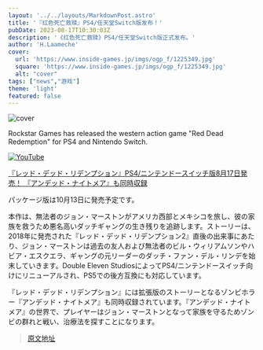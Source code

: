 ```yaml
---
layout: '../../layouts/MarkdownPost.astro'
title: '『红色死亡救赎』PS4/任天堂Switch版发布！'
pubDate: 2023-08-17T10:30:03Z
description: '《红色死亡救赎》PS4/任天堂Switch版正式发布。'
author: 'H.Laameche'
cover:
  url: 'https://www.inside-games.jp/imgs/ogp_f/1225349.jpg'
  square: 'https://www.inside-games.jp/imgs/ogp_f/1225349.jpg'
  alt: "cover"
tags: ["news","游戏"]
theme: 'light'
featured: false
---
```


![cover](https://www.inside-games.jp/imgs/ogp_f/1225349.jpg)

Rockstar Games has released the western action game "Red Dead Redemption" for PS4 and Nintendo Switch. 

[![YouTube](https://www.youtube.com/embed/hmdwCrZDgn0?rel=0)](https://www.youtube.com/watch?v=hmdwCrZDgn0)

[『レッド・デッド・リデンプション』PS4/ニンテンドースイッチ版8月17日発売！ 『アンデッド・ナイトメア』も同時収録](https://www.gamespark.jp/article/2023/08/08/132781.html)

パッケージ版は10月13日に発売予定です。

本作は、無法者のジョン・マーストンがアメリカ西部とメキシコを旅し、彼の家族を救うため悪名高いダッチギャングの生き残りを追跡します。ストーリーは、2018年に発売された『レッド・デッド・リデンプション2』直後の出来事にあたり、ジョン・マーストンは過去の友人および無法者のビル・ウィリアムソンやハビア・エスクエラ、ギャングの元リーダーのダッチ・ファン・デル・リンデを始末していきます。Double Eleven StudiosによってPS4/ニンテンドースイッチ向けにリニューアルされ、PS5での後方互換にも対応しています。

『レッド・デッド・リデンプション』には拡張版のストーリーとなるゾンビホラー『アンデッド・ナイトメア』も同時収録されています。『アンデッド・ナイトメア』の世界で、プレイヤーはジョン・マーストンとなって家族を守るためゾンビの群れと戦い、治療法を探すことになります。

>[原文地址](https://www.inside-games.jp/article/2023/08/17/147891.html)  